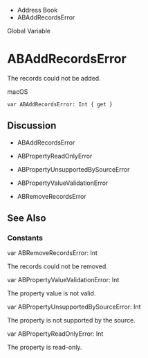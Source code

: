 

- Address Book
-  ABAddRecordsError 

Global Variable

# ABAddRecordsError

The records could not be added.

macOS

``` source
var ABAddRecordsError: Int { get }
```

## Discussion

- ABAddRecordsError

- ABPropertyReadOnlyError

- ABPropertyUnsupportedBySourceError

- ABPropertyValueValidationError

- ABRemoveRecordsError

## See Also

### Constants

var ABRemoveRecordsError: Int

The records could not be removed.

var ABPropertyValueValidationError: Int

The property value is not valid.

var ABPropertyUnsupportedBySourceError: Int

The property is not supported by the source.

var ABPropertyReadOnlyError: Int

The property is read-only.

